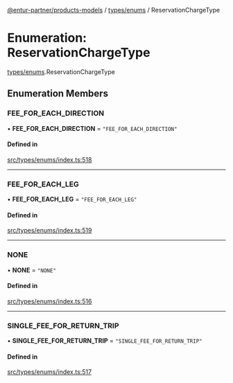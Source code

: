 [@entur-partner/products-models](../README.md) / [types/enums](../modules/types_enums.md) / ReservationChargeType

# Enumeration: ReservationChargeType

[types/enums](../modules/types_enums.md).ReservationChargeType

## Enumeration Members

### FEE\_FOR\_EACH\_DIRECTION

• **FEE\_FOR\_EACH\_DIRECTION** = ``"FEE_FOR_EACH_DIRECTION"``

#### Defined in

[src/types/enums/index.ts:518](https://github.com/entur/products-models/blob/main/src/types/enums/index.ts#L518)

___

### FEE\_FOR\_EACH\_LEG

• **FEE\_FOR\_EACH\_LEG** = ``"FEE_FOR_EACH_LEG"``

#### Defined in

[src/types/enums/index.ts:519](https://github.com/entur/products-models/blob/main/src/types/enums/index.ts#L519)

___

### NONE

• **NONE** = ``"NONE"``

#### Defined in

[src/types/enums/index.ts:516](https://github.com/entur/products-models/blob/main/src/types/enums/index.ts#L516)

___

### SINGLE\_FEE\_FOR\_RETURN\_TRIP

• **SINGLE\_FEE\_FOR\_RETURN\_TRIP** = ``"SINGLE_FEE_FOR_RETURN_TRIP"``

#### Defined in

[src/types/enums/index.ts:517](https://github.com/entur/products-models/blob/main/src/types/enums/index.ts#L517)

